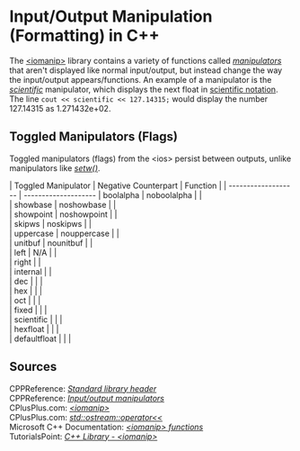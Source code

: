 # Input/Output Manipulation (Formatting) in C++
The [\<iomanip\>](https://en.cppreference.com/w/cpp/header/iomanip) library contains a variety of functions called [_manipulators_](https://www.cplusplus.com/reference/ostream/ostream/operator%3C%3C/) that aren't displayed like normal input/output, but instead change the way the input/output 
appears/functions. An example of a manipulator is the [_scientific_](https://en.cppreference.com/w/cpp/io/manip/fixed) manipulator, which displays the next float in 
[scientific notation](https://www.chem.tamu.edu/class/fyp/mathrev/mr-scnot.html). The line `cout << scientific << 127.14315;` would display the number 127.14315
as 1.271432e+02.

## Toggled Manipulators (Flags)
Toggled manipulators (flags) from the \<ios\> persist between outputs, unlike manipulators like [_setw()_](https://www.cplusplus.com/reference/iomanip/setw/).

| Toggled Manipulator | Negative Counterpart | Function | 
| ------------------- | --------------------
| boolalpha | noboolalpha |  |  
| showbase | noshowbase |  |  
| showpoint | noshowpoint |  |  
| skipws | noskipws |  |  
| uppercase | nouppercase |  |  
| unitbuf | nounitbuf |  |  
| left | N/A |  |  
| right |  |    
| internal |  |    
| dec |  |  |  
| hex |  |  |  
| oct |  |  |  
| fixed |  |  |  
| scientific |  |  |  
| hexfloat |  |  |  
| defaultfloat |  |  |  

## Sources
CPPReference: [_Standard library header <iomanip>_](https://en.cppreference.com/w/cpp/header/iomanip) <br />
CPPReference: [_Input/output manipulators_](https://en.cppreference.com/w/cpp/io/manip) <br />
CPlusPlus.com: [_\<iomanip\>_](https://www.cplusplus.com/reference/iomanip/) <br />
CPlusPlus.com: [_std::ostream::operator<<_](https://www.cplusplus.com/reference/ostream/ostream/operator%3C%3C/) <br />
Microsoft C++ Documentation: [_\<iomanip\> functions_](https://docs.microsoft.com/en-us/cpp/standard-library/iomanip-functions?view=msvc-160) <br />
TutorialsPoint: [_C++ Library - \<iomanip\>_](https://www.tutorialspoint.com/cpp_standard_library/iomanip.htm) <br />
